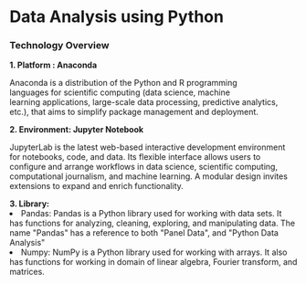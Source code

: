 <h1>Data Analysis using Python</h1>
<h3>Technology Overview</h3>
<b>1. Platform : Anaconda </b>
<p>Anaconda is a distribution of the Python and R programming languages for scientific computing (data science, machine learning applications, 
large-scale data processing, predictive analytics, etc.), that aims to simplify package management and deployment.</p>
<b>2. Environment: Jupyter Notebook</b>
<p>JupyterLab is the latest web-based interactive development environment for notebooks, code, and data. 
Its flexible interface allows users to configure and arrange workflows in data science, scientific computing, 
computational journalism, and machine learning. A modular design invites extensions to expand and enrich functionality.</p>
<b>3. Library:</b> 
<li>Pandas: Pandas is a Python library used for working with data sets. It has functions for analyzing, cleaning, exploring, and manipulating data. 
The name "Pandas" has a reference to both "Panel Data", and "Python Data Analysis" </li>
<li>Numpy: NumPy is a Python library used for working with arrays.
It also has functions for working in domain of linear algebra, Fourier transform, and matrices.</li>
